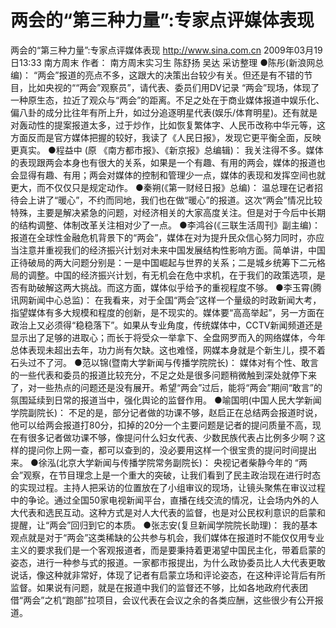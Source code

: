 # 两会的“第三种力量”:专家点评媒体表现

两会的“第三种力量”:专家点评媒体表现
http://www.sina.com.cn  2009年03月19日13:33  南方周末
作者： 南方周末实习生 陈舒扬 吴达 采访整理
●陈彤(新浪网总编)：
“两会”报道的亮点不多，这跟大的决策出台较少有关。但还是有不错的节目，比如央视的““两会”观察员”，请代表、委员们用DV记录 “两会”现场，体现了一种原生态，拉近了观众与“两会”的距离。不足之处在于商业媒体报道中娱乐化、偏八卦的成分比往年有所上升，如过分追逐明星代表(娱乐/体育明星)。还有就是对轰动性的提案报道太多，过于炒作，比如恢复繁体字、人民币改称中华元等，这方面反而是官方媒体把握的较好，我读了《人民日报》，发现它更平衡全面，反映更真实。
●程益中 (原 《南方都市报》、《新京报》总编辑)：
我关注得不多。媒体的表现跟两会本身也有很大的关系，如果是一个有趣、有用的两会，媒体的报道也会显得有趣、有用；两会对媒体的控制和管理少一点，媒体的表现和发挥空间也就更大，而不仅仅只是规定动作。
●秦朔(《第一财经日报》总编)：
温总理在记者招待会上讲了“暖心”，不约而同地，我们也在做“暖心”的报道。这次“两会”情况比较特殊，主要是解决紧急的问题，对经济相关的大家高度关注。但是对于今后中长期的结构调整、体制改革关注相对少了一点。
●李鸿谷(《三联生活周刊》副主编)：
报道在全球性金融危机背景下的“两会”，媒体在对为提升民众信心努力同时，亦应当注意并重视我们的经济振兴计划对未来中国发展结构性影响方面。简单讲，中国正待破局的两大问题分别是：一是中国崛起与世界的关系；二是城乡统筹下二元格局的调整。中国的经济振兴计划，有无机会在危中求机，在于我们的政策选项，是否有助破解这两大挑战。而这方面，媒体似乎给予的重视程度不够。
●李玉霄(腾讯网新闻中心总监)：
在我看来，对于全国“两会”这样一个量级的时政新闻大考，指望媒体有多大规模和程度的创新，是不现实的。媒体要“高高举起”，另一方面在政治上又必须得“稳稳落下”。如果从专业角度，传统媒体中，CCTV新闻频道还是显示出了足够的进取心；而长于将受众一举拿下、全盘网罗而入的网络媒体，今年总体表现未超出去年，功力尚有欠缺。这也难怪，网媒本身就是个新生儿，摸不着石头过不了河。
●范以锦(暨南大学新闻与传播学院院长)：
媒体对有个性、敢言的一些代表和委员的报道比较充分，不足之处是很多问题稍微触到深处就停下来了，对一些热点的问题还是没有展开。希望“两会”过后，能将“两会”期间“敢言”的氛围延续到日常的报道当中，强化舆论的监督作用。
●喻国明(中国人民大学新闻学院副院长)：
不足的是，部分记者做的功课不够，赵启正在总结两会报道时说，他可以给两会报道打80分，扣掉的20分一个主要问题是记者的提问质量不高，现在有很多记者做功课不够，像提问什么妇女代表、少数民族代表占比例多少啊？这样的提问你上网一查，都可以查到的，没必要用这样一个很宝贵的提问时间提出来。
●徐泓(北京大学新闻与传播学院常务副院长)：
央视记者柴静今年的 “两会”观察，在节目理念上是一个重大的突破，让我们看到了民主政治现在进行时态的实现过程。主持人把采访的位置放在了小组审议的现场，让镜头聚焦在审议过程中的争论。通过全国50家电视新闻平台，直播在线交流的情况，让会场内外的人大代表和选民互动。这种方式是对人大代表的监督，也是对公民权利意识的启蒙和提醒，让“两会”回归到它的本质。
●张志安(复旦新闻学院院长助理)：
我的基本观点就是对于“两会”这类稀缺的公共参与机会，我们媒体在报道时不能仅仅用专业主义的要求我们是一个客观报道者，而是要秉持着更渴望中国民主化，带着启蒙的姿态，进行一种参与式的报道。一家都市报提出，为什么政协委员比人大代表更敢说话，像这种就非常好，体现了记者有启蒙立场和评论姿态，在这种评论背后有所监督。如果说有问题，就是在报道中我们的监督还不够，比如各地政府代表团借“两会”之机“跑部”拉项目，会议代表在会议之余的各类应酬，这些很少有公开报道。

